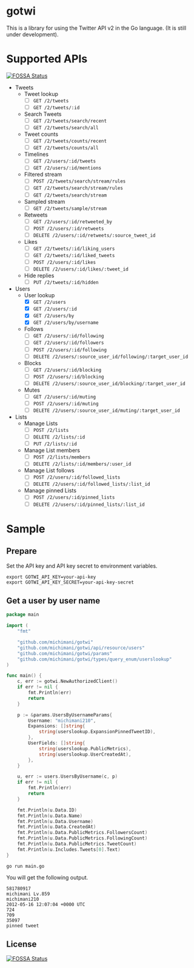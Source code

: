 gotwi
===

This is a library for using the Twitter API v2 in the Go language. (It is still under development).

# Supported APIs
[![FOSSA Status](https://app.fossa.com/api/projects/git%2Bgithub.com%2Fmichimani%2Fgotwi.svg?type=shield)](https://app.fossa.com/projects/git%2Bgithub.com%2Fmichimani%2Fgotwi?ref=badge_shield)


- Tweets
  - Tweet lookup
    - [ ] `GET /2/tweets`
    - [ ] `GET /2/tweets/:id`
  - Search Tweets
    - [ ] `GET /2/tweets/search/recent`
    - [ ] `GET /2/tweets/search/all`
  - Tweet counts
    - [ ] `GET /2/tweets/counts/recent`
    - [ ] `GET /2/tweets/counts/all`
  - Timelines
    - [ ] `GET /2/users/:id/tweets`
    - [ ] `GET /2/users/:id/mentions` 
  - Filtered stream
    - [ ] `POST /2/tweets/search/stream/rules`
    - [ ] `GET /2/tweets/search/stream/rules`
    - [ ] `GET /2/tweets/search/stream`
  - Sampled stream
    - [ ] `GET /2/tweets/sample/stream`
  - Retweets
    - [ ] `GET /2/users/:id/retweeted_by`
    - [ ] `POST /2/users/:id/retweets`
    - [ ] `DELETE /2/users/:id/retweets/:source_tweet_id`
  - Likes
    - [ ] `GET /2/tweets/:id/liking_users`
    - [ ] `GET /2/tweets/:id/liked_tweets`
    - [ ] `POST /2/users/:id/likes`
    - [ ] `DELETE /2/users/:id/likes/:tweet_id`
  - Hide replies
    - [ ] `PUT /2/tweets/:id/hidden`
- Users
  - User lookup
    - [x] `GET /2/users`
    - [x] `GET /2/users/:id`
    - [x] `GET /2/users/by`
    - [x] `GET /2/users/by/username`
  - Follows
    - [ ] `GET /2/users/:id/following`
    - [ ] `GET /2/users/:id/followers`
    - [ ] `POST /2/users/:id/following`
    - [ ] `DELETE /2/users/:source_user_id/following/:target_user_id`
  - Blocks
    - [ ] `GET /2/users/:id/blocking`
    - [ ] `POST /2/users/:id/blocking`
    - [ ] `DELETE /2/users/:source_user_id/blocking/:target_user_id`
  - Mutes
    - [ ] `GET /2/users/:id/muting`
    - [ ] `POST /2/users/:id/muting`
    - [ ] `DELETE /2/users/:source_user_id/muting/:target_user_id`
- Lists
  - Manage Lists
    - [ ] `POST /2/lists`
    - [ ] `DELETE /2/lists/:id`
    - [ ] `PUT /2/lists/:id`
  - Manage List members
    - [ ] `POST /2/lists/members`
    - [ ] `DELETE /2/lists/:id/members/:user_id`
  - Manage List follows
    - [ ] `POST /2/users/:id/followed_lists`
    - [ ] `DELETE /2/users/:id/followed_lists/:list_id`
  - Manage pinned Lists
    - [ ] `POST /2/users/:id/pinned_lists`
    - [ ] `DELETE /2/users/:id/pinned_lists/:list_id`

# Sample

## Prepare

Set the API key and API key secret to environment variables.

```
export GOTWI_API_KEY=your-api-key
export GOTWI_API_KEY_SECRET=your-api-key-secret
```

## Get a user by user name

```go
package main

import (
	"fmt"

	"github.com/michimani/gotwi"
	"github.com/michimani/gotwi/api/resource/users"
	"github.com/michimani/gotwi/params"
	"github.com/michimani/gotwi/types/query_enum/userslookup"
)

func main() {
	c, err := gotwi.NewAuthorizedClient()
	if err != nil {
		fmt.Println(err)
		return
	}

	p := &params.UsersByUsernameParams{
		Username: "michimani210",
		Expansions: []string{
			string(userslookup.ExpansionPinnedTweetID),
		},
		UserFields: []string{
			string(userslookup.PublicMetrics),
			string(userslookup.UserCreatedAt),
		},
	}

	u, err := users.UsersByUsername(c, p)
	if err != nil {
		fmt.Println(err)
		return
	}

	fmt.Println(u.Data.ID)
	fmt.Println(u.Data.Name)
	fmt.Println(u.Data.Username)
	fmt.Println(u.Data.CreatedAt)
	fmt.Println(u.Data.PublicMetrics.FollowersCount)
	fmt.Println(u.Data.PublicMetrics.FollowingCount)
	fmt.Println(u.Data.PublicMetrics.TweetCount)
	fmt.Println(u.Includes.Tweets[0].Text)
}
```

```
go run main.go
```

You will get the following output.

```
581780917
michimani Lv.859
michimani210
2012-05-16 12:07:04 +0000 UTC
724
709
35097
pinned tweet
```

## License
[![FOSSA Status](https://app.fossa.com/api/projects/git%2Bgithub.com%2Fmichimani%2Fgotwi.svg?type=large)](https://app.fossa.com/projects/git%2Bgithub.com%2Fmichimani%2Fgotwi?ref=badge_large)